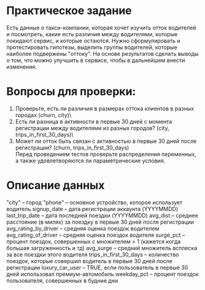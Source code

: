 # Практическое задание

Есть данные о такси-компании, которая хочет изучить отток водителей и посмотреть, какие есть различия между водителями, которые покидают сервис, и которые остаются. Нужно сформулировать и протестировать гипотезы, выделить группы водителей, которые наиболее подвержены "оттоку". На основе результатов сделать выводы о том, что можно улучшить в сервисе, чтобы в дальнейшем внести изменения.

# Вопросы для проверки:
1. Проверьте, есть ли различия в размерах оттока клиентов в разных городах (churn, city)\
2. Есть ли разница в активности в первые 30 дней с момента регистрации между водителями из разных городов? (city, trips_in_first_30_days)\
3. Может ли отток быть связан с активностью в первые 30 дней после регистрации? (churn, trips_in_first_30_days)\
Перед проведением тестов проверьте распределения переменных, а также удовлетворяются ли параметрические условия. 


# Описание данных
"city" – город
"phone" – основное устройство, которое использует водитель
signup_date – дата регистрации аккаунта (YYYYMMDD)
last_trip_date – дата последней поездки (YYYYMMDD)
avg_dist – среднее расстояние (в милях) за поездку в первые 30 дней после регистрации
avg_rating_by_driver – средняя оценка поездок водителем
avg_rating_of_driver – средняя оценка поездок водителя
surge_pct – процент поездок, совершенных с множителем > 1 (кажется когда большая загруженность и тд)
avg_surge – средний множитель всплеска за все поездки этого водителя
trips_in_first_30_days – количество поездок, которые совершил водитель в первые 30 дней после регистрации
luxury_car_user – TRUE, если пользователь в первые 30 дней использовал премиум-автомобиль
weekday_pct – процент поездок пользователя, совершенных в будние дни
